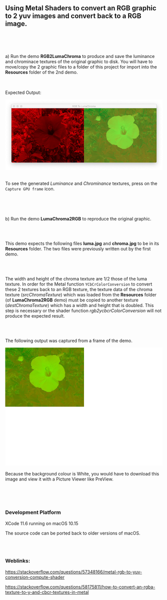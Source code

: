 ## Using Metal Shaders to convert an RGB graphic to 2 yuv images and convert back to a RGB image.
<br />
<br />
<br />


a) Run the demo **RGB2LumaChroma** to produce and save the luminance and chrominace textures of the original graphic to disk. You will have to move/copy the 2 graphic files to a folder of this project for import into the **Resources** folder of the 2nd demo.
<br />
<br />
<br />

Expected Output:

![](Documentation/OutputLumaChroma.png)
<br />
<br />

To see the generated *Luminance* and *Chrominance* textures, press on the `Capture GPU frame` icon.

<br />
<br />
<br />

b) Run the demo **LumaChroma2RGB**  to reproduce the original graphic.

<br />
<br />

This demo expects the following files **luma.jpg** and **chroma.jpg** to be in its **Resources** folder. The two files were previously written out by the first demo.

<br />
<br />

The width and height of the chroma texture are 1/2 those of the luma texture. In order for the Metal function `YCbCrColorConversion` to convert these 2 textures back to an RGB texture, the texture data of the chroma texture (*srcChromaTexture*) which was loaded from the **Resources** folder (of **LumaChroma2RGB** demo) must be copied to another texture (*destChromaTexture*) which has a width and height that is doubled. This step is necessary or the shader function *rgb2ycbcrColorConversion* will not produce the expected result.

<br />
<br />

The following output was captured from a frame of the demo.

![](Documentation/DestChromaTexture.png)

Because the background colour is White, you would have to download this image and view it with a Picture Viewer like PreView.

<br />
<br />
<br />

### Development Platform

XCode 11.6 running on macOS 10.15

The source code can be ported back to older versions of macOS.

<br />
<br />


### Weblinks:

https://stackoverflow.com/questions/57348166/metal-rgb-to-yuv-conversion-compute-shader

https://stackoverflow.com/questions/58175811/how-to-convert-an-rgba-texture-to-y-and-cbcr-textures-in-metal
